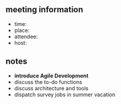 ## meeting information

- time:
- place:
- attendee:
- host:

## notes

- **introduce Agile Development**
- discuss the to-do functions
- discuss architecture and tools
- dispatch survey jobs in summer vacation

